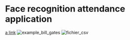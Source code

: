 # Face recognition attendance application
[a link](https://github.com/GithubSafa/final_year_project/blob/main/Presentation_PFA.pptx)
![example_bill_gates](https://user-images.githubusercontent.com/108547422/194976961-6b169e39-79a8-415e-9c43-88d7fda055f7.png)
![fichier_csv](https://user-images.githubusercontent.com/108547422/194977285-bd12263a-512f-48d9-8d6b-641306e660ef.png)
